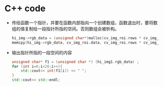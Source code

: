 # C++ code

- 传给函数一个指针，并要在函数内部指向一个创建数组，函数退出时，要将数组的值复制给一段指针所指的空间。否则数组会被析构。

  ```c++
  hi_img->rgb_data = (unsigned char*)malloc(cv_img_roi.rows * cv_img_roi.cols * 3);
  memcpy(hi_img->rgb_data, cv_img_roi.data, cv_img_roi.rows * cv_img_roi.cols * 3);
  ```

  

- 输出指针所指的一段空间的内容

  ```c++
  unsigned char* f1 = (unsigned char *) (hi_img1.rgb_data) ;
  for (int i=0;i<20;i++){
      std::cout<< int(f1[i]) << " ";
  }
  std::cout<< std::endl;
  ```

  